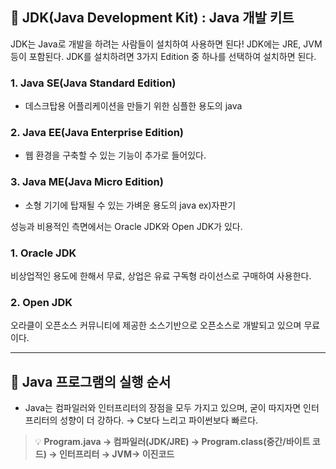 ## 📌 JDK(Java Development Kit) : Java 개발 키트
JDK는 Java로 개발을 하려는 사람들이 설치하여 사용하면 된다! JDK에는 JRE, JVM 등이 포함된다. JDK를 설치하려면 3가지 Edition 중 하나를 선택하여 설치하면 된다.

### **1. Java SE(Java Standard Edition)**
+ 데스크탑용 어플리케이션을 만들기 위한 심플한 용도의 java

### **2. Java EE(Java Enterprise Edition)**
+ 웹 환경을 구축할 수 있는 기능이 추가로 들어있다.

### **3. Java ME(Java Micro Edition)**
+ 소형 기기에 탑재될 수 있는 가벼운 용도의 java 
ex)자판기


성능과 비용적인 측면에서는 Oracle JDK와 Open JDK가 있다.

### **1. Oracle JDK**
비상업적인 용도에 한해서 무료, 상업은 유료 구독형 라이선스로 구매하여 사용한다.

### **2. Open JDK**
오라클이 오픈소스 커뮤니티에 제공한 소스기반으로 오픈소스로 개발되고 있으며 무료이다.

---

## 📌 Java 프로그램의 실행 순서
+ Java는 컴파일러와 인터프리터의 장점을 모두 가지고 있으며, 굳이 따지자면 인터프리터의 성향이 더 강하다. → C보다 느리고 파이썬보다 빠르다.

> 💡 **Program.java → 컴파일러(JDK/JRE) → Program.class(중간/바이트 코드) → 인터프리터 → JVM→ 이진코드**